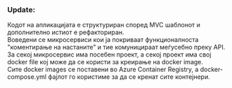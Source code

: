 ### Update:

Кодот на апликацијата е структуриран според MVC шаблонот и дополнително истиот е рефакториран. <br>
Воведени се микросервиси кои ја покриваат функционалноста "коментирање на настаните" и тие комуницираат меѓусебно преку API. <br>
За секој микросервис има посебен проект, а секој проект има свој docker file кој може да се користи за креирање на docker image. <br>
Сите docker images се поставени во Azure Container Registry, а docker-compose.yml фајлот го користиме за да се кренат сите контејнери. <br>
